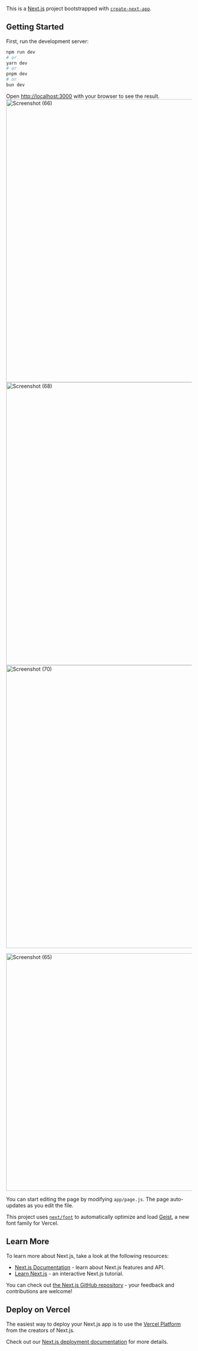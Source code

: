 This is a [Next.js](https://nextjs.org) project bootstrapped with [`create-next-app`](https://github.com/vercel/next.js/tree/canary/packages/create-next-app).

## Getting Started

First, run the development server:

```bash
npm run dev
# or
yarn dev
# or
pnpm dev
# or
bun dev
```

Open [http://localhost:3000](http://localhost:3000) with your browser to see the result.
<img width="1366" height="768" alt="Screenshot (66)" src="https://github.com/user-attachments/assets/a3f803af-65db-4ef2-94ab-7430a8aba790" />
<img width="1366" height="768" alt="Screenshot (68)" src="https://github.com/user-attachments/assets/fa6a8396-e671-49ca-b7b4-a4d474140822" />
<img width="1366" height="768" alt="Screenshot (70)" src="https://github.com/user-attachments/assets/12e8b82c-eaa2-4bee-b398-9cd50dddd08f" />


<img width="1317" height="645" alt="Screenshot (65)" src="https://github.com/user-attachments/assets/e6ba54b2-647a-4616-9a23-c83a32edef75" />


You can start editing the page by modifying `app/page.js`. The page auto-updates as you edit the file.

This project uses [`next/font`](https://nextjs.org/docs/app/building-your-application/optimizing/fonts) to automatically optimize and load [Geist](https://vercel.com/font), a new font family for Vercel.

## Learn More

To learn more about Next.js, take a look at the following resources:

- [Next.js Documentation](https://nextjs.org/docs) - learn about Next.js features and API.
- [Learn Next.js](https://nextjs.org/learn) - an interactive Next.js tutorial.

You can check out [the Next.js GitHub repository](https://github.com/vercel/next.js) - your feedback and contributions are welcome!

## Deploy on Vercel

The easiest way to deploy your Next.js app is to use the [Vercel Platform](https://vercel.com/new?utm_medium=default-template&filter=next.js&utm_source=create-next-app&utm_campaign=create-next-app-readme) from the creators of Next.js.

Check out our [Next.js deployment documentation](https://nextjs.org/docs/app/building-your-application/deploying) for more details.
